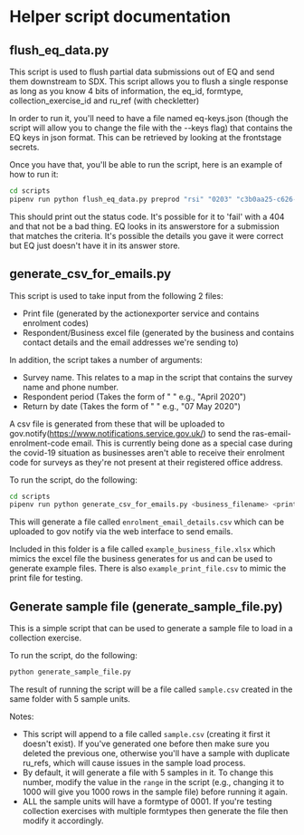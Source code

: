 # Helper script documentation

## flush_eq_data.py

This script is used to flush partial data submissions out of EQ and send them downstream to SDX.  This script allows
you to flush a single response as long as you know 4 bits of information, the eq_id, formtype, collection_exercise_id
and ru_ref (with checkletter)

In order to run it, you'll need to have a file named eq-keys.json (though the script will allow you to change the file
with the --keys flag) that contains the EQ keys in json format.  This can be retrieved by looking at the frontstage
secrets.

Once you have that, you'll be able to run the script, here is an example of how to run it:
```bash
cd scripts
pipenv run python flush_eq_data.py preprod "rsi" "0203" "c3b0aa25-c626-4e2c-b39e-84aa695d7f71" "19021417983n"
```

This should print out the status code.  It's possible for it to 'fail' with a 404 and that not be a bad thing.  EQ looks
in its answerstore for a submission that matches the criteria.  It's possible the details you gave it were correct but
EQ just doesn't have it in its answer store.

## generate_csv_for_emails.py

This script is used to take input from the following 2 files:
 - Print file (generated by the actionexporter service and contains enrolment codes)
 - Respondent/Business excel file (generated by the business and contains contact details and the email 
 addresses we're sending to)

In addition, the script takes a number of arguments:
- Survey name.  This relates to a map in the script that contains the survey name and phone number.
- Respondent period (Takes the form of "<Month> <Year>" e.g., "April 2020")
- Return by date (Takes the form of "<Day> <Month> <Year>" e.g., "07 May 2020")


A csv file is generated from these that will be uploaded to gov.notify(https://www.notifications.service.gov.uk/)
to send the ras-email-enrolment-code email.  This is currently being done as a special case during the covid-19 situation
as businesses aren't able to receive their enrolment code for surveys as they're not present at their registered office
address.

To run the script, do the following:
```bash
cd scripts
pipenv run python generate_csv_for_emails.py <business_filename> <print_filename> construction "April 2020" "07 May 2020"
```

This will generate a file called `enrolment_email_details.csv` which can be uploaded to gov notify via the
web interface to send emails.

Included in this folder is a file called `example_business_file.xlsx` which mimics the excel file the business
generates for us and can be used to generate example files.  There is also `example_print_file.csv` to mimic the print file
for testing.

## Generate sample file (generate_sample_file.py)

This is a simple script that can be used to generate a sample file to load in a collection exercise.

To run the script, do the following:
```bash
python generate_sample_file.py
```

The result of running the script will be a file called `sample.csv` created in the same folder with 5 sample units.

Notes:
- This script will append to a file called `sample.csv` (creating it first it doesn't exist).  If you've generated one
  before then make sure you deleted the previous one, otherwise you'll have a sample with duplicate ru_refs, which will
  cause issues in the sample load process.
- By default, it will generate a file with 5 samples in it.  To change this number, modify the value in the `range`
  in the script (e.g., changing it to 1000 will give you 1000 rows in the sample file) before running it again.
- ALL the sample units will have a formtype of 0001.  If you're testing collection exercises with multiple formtypes
  then generate the file then modify it accordingly.
